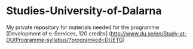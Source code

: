Studies-University-of-Dalarna
=============================

My private repository for materials needed for the programme [Development of e-Services, 120 credits] (http://www.du.se/en/Study-at-DU/Programme-syllabus/?programkod=DUETG)


